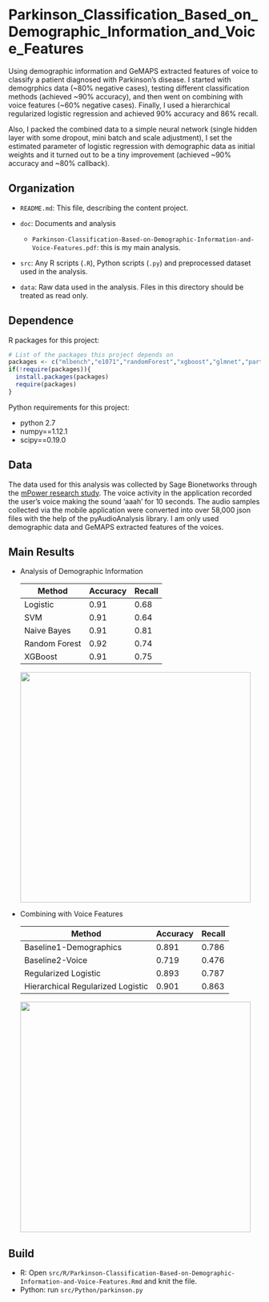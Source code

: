 # Parkinson_Classification_Based_on_Demographic_Information_and_Voice_Features

Using demographic information and GeMAPS extracted features of voice to classify a patient diagnosed with Parkinson’s disease. I started with demogrphics data (~80% negative cases), testing different classification methods (achieved ~90% accuracy), and then went on combining with voice features (~60% negative cases). Finally, I used a hierarchical regularized logistic regression and achieved 90% accuracy and 86% recall. 

Also, I packed the combined data to a simple neural network (single hidden layer with some dropout, mini batch and scale adjustment), I set the estimated parameter of logistic regression with demographic data as initial weights and it turned out to be a tiny improvement (achieved ~90% accuracy and ~80% callback).

## Organization

-   `README.md`: This file, describing the content project.

-   `doc`: Documents and analysis

    -   `Parkinson-Classification-Based-on-Demographic-Information-and-Voice-Features.pdf`: this is my main analysis.

-   `src`: Any R scripts (`.R`), Python scripts (`.py`) and preprocessed dataset used in the analysis.

-   `data`: Raw data used in the analysis. Files in this directory should be treated as read only.


## Dependence

R packages for this project:

```r
# List of the packages this project depends on
packages <- c("mlbench","e1071","randomForest","xgboost","glmnet","party","effects","ROCR")
if(!require(packages)){
  install.packages(packages)
  require(packages)
}
```

Python requirements for this project:

- python 2.7
- numpy==1.12.1
- scipy==0.19.0

## Data

The data used for this analysis was collected by Sage Bionetworks through the [mPower research study](https://www.ncbi.nlm.nih.gov/pmc/articles/PMC4776701/pdf/sdata201611.pdf). The voice activity in the application recorded the user’s voice making the sound ‘aaah’ for 10 seconds. The audio samples collected via the mobile application were converted into over 58,000 json files with the help of the pyAudioAnalysis library. I am only used demographic data and GeMAPS extracted features of the voices.

## Main Results

- Analysis of Demographic Information

    |Method|Accuracy|Recall|
    |---|---|---|
    |Logistic|0.91|0.68|
    |SVM|0.91|0.64|
    |Naive Bayes|0.91|0.81|
    |Random Forest|0.92|0.74|
    |XGBoost|0.91|0.75|
    
    <p align="left">
    <img width="460" src="https://github.com/xiaobw95/Parkinson_Classification_Based_on_Demographic_Information_and_Voice_Features/blob/master/src/R/importance.png">
    </p>
    
    
    
- Combining with Voice Features

    |Method|Accuracy|Recall|
    |---|---|---|
    |Baseline1-Demographics|0.891|0.786|
    |Baseline2-Voice|0.719|0.476|
    |Regularized Logistic|0.893|0.787|
    |Hierarchical Regularized Logistic|0.901|0.863|
    
    <p align="left">
    <img width="460" src="https://github.com/xiaobw95/Parkinson_Classification_Based_on_Demographic_Information_and_Voice_Features/blob/master/src/R/roc.png">
    </p>


## Build

- R: Open `src/R/Parkinson-Classification-Based-on-Demographic-Information-and-Voice-Features.Rmd` and knit the file.
- Python: run `src/Python/parkinson.py`
